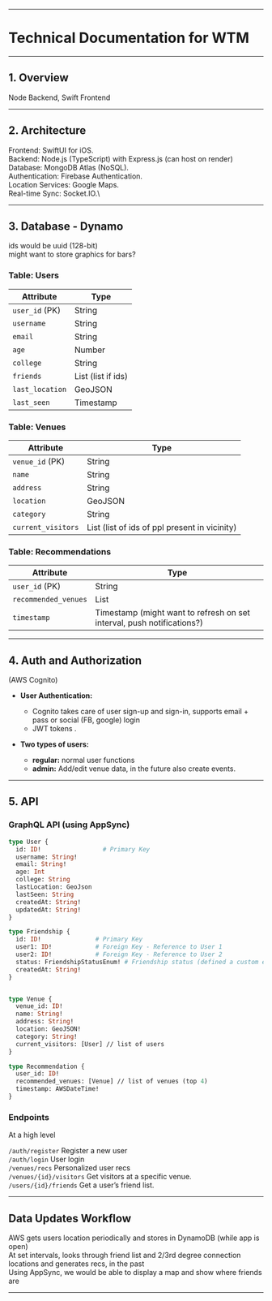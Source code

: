 
---

# **Technical Documentation for WTM**

---

## **1. Overview**
Node Backend, Swift Frontend

---

## **2. Architecture**
Frontend: SwiftUI for iOS. \
Backend: Node.js (TypeScript) with Express.js (can host on render)\
Database: MongoDB Atlas (NoSQL).\
Authentication: Firebase Authentication.\
Location Services: Google Maps.\
Real-time Sync: Socket.IO.\

---

## **3. Database - Dynamo**
ids would be uuid (128-bit) \
might want to store graphics for bars?
### **Table: Users**
| **Attribute**       | **Type**    
|---------------------|-------------
| `user_id` (PK)      | String      
| `username`          | String      
| `email`             | String      
| `age`               | Number      
| `college`           | String      
| `friends`           | List<String> (list if ids)
| `last_location`     | GeoJSON     
| `last_seen`         | Timestamp   
### **Table: Venues**
| **Attribute**       | **Type**    
|---------------------|-------------
| `venue_id` (PK)     | String      
| `name`              | String      
| `address`           | String      
| `location`          | GeoJSON     
| `category`          | String      
| `current_visitors`  | List<String> (list of ids of ppl present in vicinity)

### **Table: Recommendations**
| **Attribute**       | **Type**    
|---------------------|-------------
| `user_id` (PK)      | String      
| `recommended_venues`| List<String>
| `timestamp`         | Timestamp   (might want to refresh on set interval, push notifications?)

---

## **4. Auth and Authorization**
 (AWS Cognito)
- **User Authentication:**  
  - Cognito takes care of user sign-up and sign-in, supports email + pass or social (FB, google) login
  - JWT tokens .

- **Two types of users:**  
  - **regular:** normal user functions
  - **admin:** Add/edit venue data, in the future also create events.
---

## **5. API**

### **GraphQL API (using AppSync)**
```graphql
type User {
  id: ID!                 # Primary Key
  username: String!       
  email: String!          
  age: Int                
  college: String         
  lastLocation: GeoJson  
  lastSeen: String        
  createdAt: String!      
  updatedAt: String!      
}

type Friendship {
  id: ID!               # Primary Key
  user1: ID!            # Foreign Key - Reference to User 1
  user2: ID!            # Foreign Key - Reference to User 2
  status: FriendshipStatusEnum! # Friendship status (defined a custom enum, will store int in DB)
  createdAt: String!      
}


type Venue {
  venue_id: ID!
  name: String!
  address: String!
  location: GeoJSON!
  category: String!
  current_visitors: [User] // list of users
}

type Recommendation {
  user_id: ID!
  recommended_venues: [Venue] // list of venues (top 4)
  timestamp: AWSDateTime!
}
```

### **Endpoints**
At a high level

`/auth/register` Register a new user \
`/auth/login` User login \
`/venues/recs` Personalized user recs \
`/venues/{id}/visitors` Get visitors at a specific venue. \
`/users/{id}/friends` Get a user’s friend list.

---

## **Data Updates Workflow**

AWS gets users location periodically and stores in DynamoDB (while app is open) \
At set intervals, looks through friend list and 2/3rd degree connection locations and generates recs, in the past \
Using AppSync, we would be able to display a map and show where friends are

---
